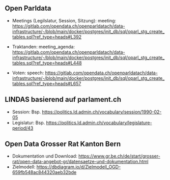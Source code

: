 


## Open Parldata

* Meetings (Legilslatur, Session, Sitzung): meeting: https://gitlab.com/opendata.ch/openparldatach/data-infrastructure/-/blob/main/docker/postgres/init_db/sql/oparl_stg_create_tables.sql?ref_type=heads#L392

* Traktanden: meeting_agenda: https://gitlab.com/opendata.ch/openparldatach/data-infrastructure/-/blob/main/docker/postgres/init_db/sql/oparl_stg_create_tables.sql?ref_type=heads#L448
 
* Voten: speech: https://gitlab.com/opendata.ch/openparldatach/data-infrastructure/-/blob/main/docker/postgres/init_db/sql/oparl_stg_create_tables.sql?ref_type=heads#L657


## LINDAS basierend auf parlament.ch

* Session: Bsp. https://politics.ld.admin.ch/vocabulary/session/1990-02-05
* Legislatur: Bsp. https://politics.ld.admin.ch/vocabulary/legislature-period/43

## Open Data Grosser Rat Kanton Bern

* Dokumentation und Download: https://www.gr.be.ch/de/start/grosser-rat/open-data-angebot-gr/datensaetze-und-dokumentation.html
* Zielmodell: https://dbdiagram.io/d/Zielmodell_OGD-659fb548ac844320aeb32bde
